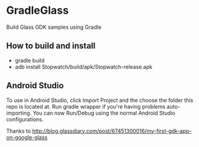 GradleGlass
===========

Build Glass GDK samples using Gradle


How to build and install
------------------------

* gradle build
* adb install Stopwatch/build/apk/Stopwatch-release.apk


Android Studio
--------------

To use in Android Studio, click Import Project and the choose the folder this repo is located at.  Run gradle wrapper if you're having problems auto-importing.  You can now Run/Debug using the normal Android Studio configurations.

Thanks to http://blog.glassdiary.com/post/67451300016/my-first-gdk-app-on-google-glass
